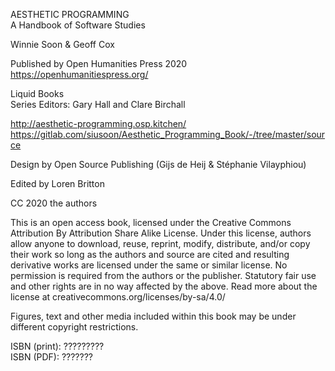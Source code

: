 AESTHETIC PROGRAMMING<br>
A Handbook of Software Studies 

Winnie Soon & Geoff Cox

Published by Open Humanities Press 2020<br>
https://openhumanitiespress.org/

Liquid Books<br>
Series Editors: Gary Hall and Clare Birchall

http://aesthetic-programming.osp.kitchen/<br>
https://gitlab.com/siusoon/Aesthetic_Programming_Book/-/tree/master/source

Design by Open Source Publishing (Gijs de Heij & Stéphanie Vilayphiou)

Edited by Loren Britton

CC 2020 the authors

This is an open access book, licensed under the Creative Commons Attribution By Attribution Share Alike License. Under this license, authors allow anyone to download, reuse, reprint, modify, distribute, and/or copy their work so long as the authors and source are cited and resulting derivative works are licensed under the same or similar license. No permission is required from the authors or the publisher. Statutory fair use and other rights are in no way affected by the above. Read more about the license at creativecommons.org/licenses/by-sa/4.0/

Figures, text and other media included within this book may be under different copyright restrictions.

ISBN (print): ????????? <br>
ISBN (PDF): ???????




